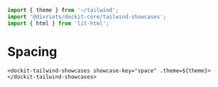 ```js script
import { theme } from '~/tailwind';
import '@divriots/dockit-core/tailwind-showcases';
import { html } from 'lit-html';
```

# Spacing

```html:html
<dockit-tailwind-showcases showcase-key="space" .theme=${theme}></dockit-tailwind-showcases>
```
